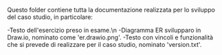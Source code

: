 Questo folder contiene tutta la documentazione realizzata per lo sviluppo del caso studio, in particolare:

-Testo dell'esercizio preso in esame.\n
-Diagramma ER svilupparo in Draw.io, nominato come 'er.drawio.png'.
-Testo con vincoli e funzionalità che si prevede di realizzare per il caso studio, nominato 'version.txt'.
